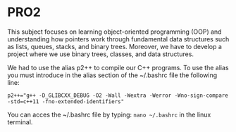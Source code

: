 # PRO2
This subject focuses on learning object-oriented programming (OOP) and understanding how pointers work through fundamental data structures such as lists, queues, stacks, and binary trees. Moreover, we have to develop a project where we use binary trees, classes, and data structures.


We had to use the alias p2++ to compile our C++ programs. To use the alias you must introduce in the alias section of the ~/.bashrc file the following line: 

``p2++="g++ -D_GLIBCXX_DEBUG -O2 -Wall -Wextra -Werror -Wno-sign-compare -std=c++11 -fno-extended-identifiers"``

You can acces the ~/.bashrc file by typing: ``nano ~/.bashrc`` in the linux terminal.
